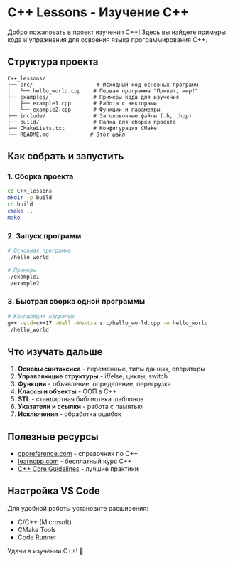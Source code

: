 # C++ Lessons - Изучение C++

Добро пожаловать в проект изучения C++! Здесь вы найдете примеры кода и упражнения для освоения языка программирования C++.

## Структура проекта

```
C++_lessons/
├── src/                    # Исходный код основных программ
│   └── hello_world.cpp    # Первая программа "Привет, мир!"
├── examples/              # Примеры кода для изучения
│   ├── example1.cpp       # Работа с векторами
│   └── example2.cpp       # Функции и параметры
├── include/               # Заголовочные файлы (.h, .hpp)
├── build/                 # Папка для сборки проекта
├── CMakeLists.txt         # Конфигурация CMake
└── README.md             # Этот файл
```

## Как собрать и запустить

### 1. Сборка проекта
```bash
cd C++_lessons
mkdir -p build
cd build
cmake ..
make
```

### 2. Запуск программ
```bash
# Основная программа
./hello_world

# Примеры
./example1
./example2
```

### 3. Быстрая сборка одной программы
```bash
# Компиляция напрямую
g++ -std=c++17 -Wall -Wextra src/hello_world.cpp -o hello_world
./hello_world
```

## Что изучать дальше

1. **Основы синтаксиса** - переменные, типы данных, операторы
2. **Управляющие структуры** - if/else, циклы, switch
3. **Функции** - объявление, определение, перегрузка
4. **Классы и объекты** - ООП в C++
5. **STL** - стандартная библиотека шаблонов
6. **Указатели и ссылки** - работа с памятью
7. **Исключения** - обработка ошибок

## Полезные ресурсы

- [cppreference.com](https://en.cppreference.com/) - справочник по C++
- [learncpp.com](https://www.learncpp.com/) - бесплатный курс C++
- [C++ Core Guidelines](https://isocpp.github.io/CppCoreGuidelines/) - лучшие практики

## Настройка VS Code

Для удобной работы установите расширения:
- C/C++ (Microsoft)
- CMake Tools
- Code Runner

Удачи в изучении C++! 🚀
